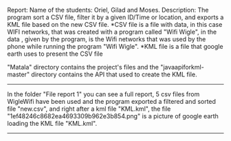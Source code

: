 
Report: Name of the students: Oriel, Gilad and Moses. 
Description: The program sort a CSV file, filter it by a given ID/Time or location, and exports a KML file based on the new CSV file.
*CSV file is a file with data, in this case WIFI networks, that was created with a program called "Wifi Wigle", in the data , given 
by the program, is the Wifi networks that was used by the phone while running the program "Wifi Wigle".
*KML file is a file that google earth uses to present the CSV file


"Matala" directory contains the project's files and the "javaapiforkml-master" directory contains the API that used to create the KML file.



------------------
In the folder "File report 1" you can see a full report, 5 csv files from WigleWifi have been used and the program exported a filtered and sorted file "new.csv", and right after a kml file "KML.kml", the file "1ef48246c8682ea4693309b962e3b854.png" is a picture of google earth loading the KML file "KML.kml".

-------------------
